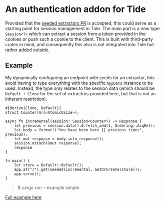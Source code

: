 # An authentication addon for Tide

Provided that the [seeded extractors PR](https://github.com/rustasync/tide/pull/126)
is accepted, this could serve as a starting point for session management in Tide.
The main part is a new type `Session<T>` which can extract a session from a
token provided in the cookies or push such a cookie to the client. This is
built with third-party crates in mind, and consequently this also is not
integrated into Tide but rather added outside.

## Example

My dynamically configuring an endpoint with seeds for an extractor, this avoid
having to type everything with the specific `AppData` instance to be used.
Instead, the type only relates to the session data (which should be `Default +
Clone` for the set of extractors provided here, but that is not an inherent
restriction).

```
#[derive(Clone, Default)]
struct Counter(Arc<AtomicUsize>);

async fn incremental(session: Session<Counter>) -> Response {
    let previous = session.data().0.fetch_add(1, Ordering::AcqRel);
    let body = format!("You have been here {} previous times", previous);
    let mut response = body.into_response();
    session.attach(&mut response);
    response
}

fn main() {
    let store = Default::default();
    app.at("/").get(Seeded(incremental, GetOrCreate(store)));
    app.serve();
}
```

> $ cargo run --example simple

[Full example here](./examples/simple.rs)

